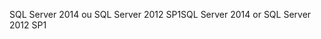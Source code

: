 <span data-ttu-id="356b4-101">SQL Server 2014 ou SQL Server 2012 SP1</span><span class="sxs-lookup"><span data-stu-id="356b4-101">SQL Server 2014 or SQL Server 2012 SP1</span></span>